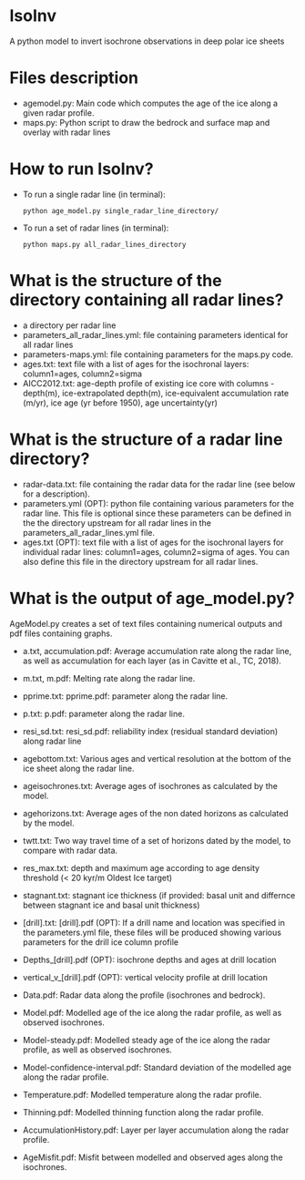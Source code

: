 # IsoInv

A python model to invert isochrone observations in deep polar ice sheets

# Files description

* agemodel.py: Main code which computes the age of the ice along a given radar profile.
* maps.py: Python script to draw the bedrock and surface map and overlay with radar lines


# How to run IsoInv?

* To run a single radar line (in terminal):

	`python age_model.py single_radar_line_directory/`

* To run a set of radar lines (in terminal):

	`python maps.py all_radar_lines_directory`

# What is the structure of the directory containing all radar lines?

* a directory per radar line
* parameters_all_radar_lines.yml: file containing parameters identical for all radar lines
* parameters-maps.yml: file containing parameters for the maps.py code.
* ages.txt: text file with a list of ages for the isochronal layers: column1=ages, column2=sigma  
* AICC2012.txt: age-depth profile of existing ice core with columns - depth(m), ice-extrapolated depth(m), ice-equivalent accumulation rate (m/yr), ice age (yr before 1950), age uncertainty(yr)

# What is the structure of a radar line directory?

* radar-data.txt: file containing the radar data for the radar line (see below for a description).
* parameters.yml (OPT): python file containing various parameters for the radar line. This file is optional since these parameters can be defined in the the directory upstream for all radar lines in the parameters_all_radar_lines.yml file.
* ages.txt (OPT): text file with a list of ages for the isochronal layers for individual radar lines: column1=ages, column2=sigma of ages. You can also define this file in the directory upstream for all radar lines.

# What is the output of age_model.py?

AgeModel.py creates a set of text files containing numerical outputs and pdf files containing graphs.

* a.txt, accumulation.pdf: Average accumulation rate along the radar line, as well as accumulation for each layer (as in Cavitte et al., TC, 2018).
* m.txt, m.pdf: Melting rate along the radar line.
* pprime.txt: pprime.pdf: parameter along the radar line.
* p.txt: p.pdf: parameter along the radar line.
* resi_sd.txt: resi_sd.pdf: reliability index (residual standard deviation) along radar line
* agebottom.txt: Various ages and vertical resolution at the bottom of the ice sheet along the radar line.
* ageisochrones.txt: Average ages of isochrones as calculated by the model.
* agehorizons.txt: Average ages of the non dated horizons as calculated by the model.
* twtt.txt: Two way travel time of a set of horizons dated by the model, to compare with radar data.
* res_max.txt: depth and maximum age according to age density threshold (< 20 kyr/m Oldest Ice target)
* stagnant.txt: stagnant ice thickness (if provided: basal unit and differnce between stagnant ice and basal unit thickness)
* [drill].txt: [drill].pdf (OPT): If a drill name and location was specified in the parameters.yml file, these files will be produced showing various parameters for the drill ice column profile
* Depths_[drill].pdf (OPT): isochrone depths and ages at drill location
* vertical_v_[drill].pdf (OPT): vertical velocity profile at drill location

* Data.pdf: Radar data along the profile (isochrones and bedrock).
* Model.pdf: Modelled age of the ice along the radar profile, as well as observed isochrones.
* Model-steady.pdf: Modelled steady age of the ice along the radar profile, as well as observed isochrones.
* Model-confidence-interval.pdf: Standard deviation of the modelled age along the radar profile.
* Temperature.pdf: Modelled temperature along the radar profile.
* Thinning.pdf: Modelled thinning function along the radar profile.
* AccumulationHistory.pdf: Layer per layer accumulation along the radar profile.
* AgeMisfit.pdf: Misfit between modelled and observed ages along the isochrones.

